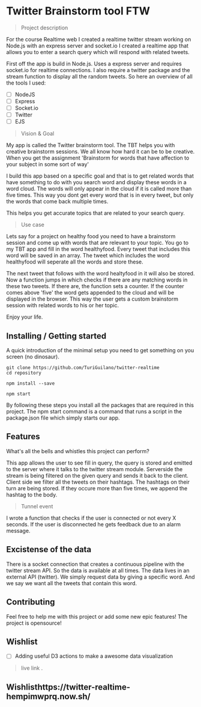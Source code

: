 # Twitter Brainstorm tool FTW

> Project description

For the  course Realtime web I created a realtime twitter stream working on Node.js with an express server and socket.io
I created a realtime app that allows you to enter a search query which will respond with related tweets.

First off the app is build in Node.js. Uses a express server and requires socket.io for realtime connections. I also require a twitter package and the stream function to display all the random tweets. So here an overview of all the tools I used:

* [ ] NodeJS
* [ ] Express
* [ ] Socket.io
* [ ] Twitter
* [ ] EJS

> Vision & Goal

My app is called the Twitter brainstorm tool. The TBT helps you with creative brainstorm sessions.
We all know how hard it can be to be creative. When you get the assignment 'Brainstorm for words that have affection to your subject in some sort of way'

I build this app based on a specific goal and that is to get related words that have something to do with you search word and display these words in a word cloud. The words will only appear in the cloud if it is called more than five times. This way you dont get every word that is in every tweet, but only the words that come back multiple times. 

This helps you get accurate topics that are related to your search query.

> Use case

Lets say for a project on healthy food you need to have a brainstorm session and come up with words that are relevant to your topic. You go to my TBT app and fill in the word healthyfood. Every tweet that includes this word will be saved in an array. The tweet which includes the word healthyfood will seperate all the words and store these. 

The next tweet that follows with the word healtyfood in it will also be stored. Now a function jumps in which checks if there are any matching words in these two tweets. If there are, the function sets a counter. If the counter comes above 'five' the word gets appended to the cloud and will be displayed in the browser. This way the user gets a custom brainstorm session with related words to his or her topic. 

Enjoy your life.


## Installing / Getting started

A quick introduction of the minimal setup you need to get something on you screen (no dinosaur).

```shell
git clone https://github.com/TuriGuilano/twitter-realtime
cd repository

npm install --save

npm start
```

By following these steps you install all the packages that are required in this project.
The npm start command is a command that runs a script in the package.json file which simply starts our app.


## Features

What's all the bells and whistles this project can perform?

This app allows the user to see fill in query, the query is stored and emitted to the server where it talks to the twitter stream module. Serverside the stream is being filtered on the given query and sends it back to the client. Client side we filter all the tweets on their hashtags. The hashtags on their turn are being stored. If they occure more than five times, we append the hashtag to the body.

> Tunnel event

I wrote a function that checks if the user is connected or not every X seconds. If the user is disconnected he gets feedback due to an alarm message.


## Excistense of the data

There is a socket connection that creates a continuous pipeline with the twitter stream API. So the data is available at all times. The data lives in an external API (twitter). We simply request data by giving a specific word. And we say we want all the tweets that contain this word.

## Contributing

Feel free to help me with this project or add some new epic features!
The project is opensource!


## Wishlist

* [ ] Adding useful D3 actions to make a awesome data visualization

> live link . 

## Wishlisthttps://twitter-realtime-hempimwprq.now.sh/
